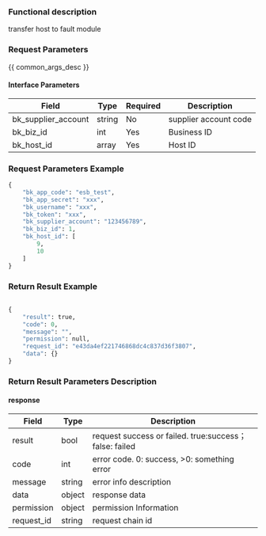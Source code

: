 ### Functional description

transfer host to fault module

### Request Parameters

{{ common_args_desc }}

#### Interface Parameters

| Field      |  Type      | Required   |  Description      |
|-----------|------------|--------|------------|
| bk_supplier_account | string     | No     | supplier account code |
| bk_biz_id     |  int     | Yes     | Business ID |
| bk_host_id    |  array   | Yes     | Host ID |

### Request Parameters Example

```python
{
    "bk_app_code": "esb_test",
    "bk_app_secret": "xxx",
    "bk_username": "xxx",
    "bk_token": "xxx",
    "bk_supplier_account": "123456789",
    "bk_biz_id": 1,
    "bk_host_id": [
        9,
        10
    ]
}
```

### Return Result Example

```python

{
    "result": true,
    "code": 0,
    "message": "",
    "permission": null,
    "request_id": "e43da4ef221746868dc4c837d36f3807",
    "data": {}
}
```
### Return Result Parameters Description

#### response

| Field       | Type     | Description         |
|---|---|---|
| result | bool | request success or failed. true:success；false: failed |
| code | int | error code. 0: success, >0: something error |
| message | string | error info description |
| data | object | response data |
| permission    | object | permission Information    |
| request_id    | string | request chain id    |